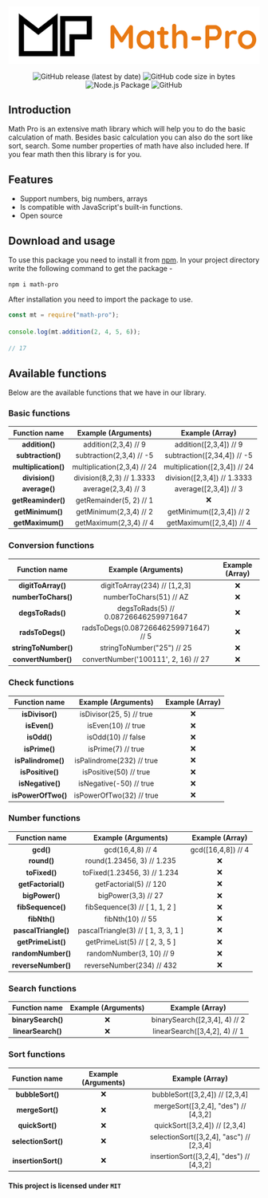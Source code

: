 <div align='center'>

![img](img/Group%204.png)

![GitHub release (latest by date)](https://img.shields.io/github/v/release/pro-js/math-pro?color=green&label=npm%20release)
![GitHub code size in bytes](https://img.shields.io/github/languages/code-size/pro-js/math-pro?color=yellow)
![Node.js Package](https://github.com/pro-js/math-pro/workflows/Node.js%20Package/badge.svg)
![GitHub](https://img.shields.io/github/license/pro-js/math-pro)

</div>

## Introduction

Math Pro is an extensive math library which will help you to do the basic calculation of math. Besides basic calculation you can also do the sort like sort, search. Some number properties of math have also included here. If you fear math then this library is for you.

## Features

- Support numbers, big numbers, arrays
- Is compatible with JavaScript's built-in functions.
- Open source

## Download and usage

To use this package you need to install it from [npm](https://www.npmjs.com/package/math-pro). In your project directory write the following command to get the package -

`npm i math-pro`

After installation you need to import the package to use.

```js
const mt = require("math-pro");

console.log(mt.addition(2, 4, 5, 6));

// 17
```

## Available functions

Below are the available functions that we have in our library.

### Basic functions

|    Function name     |     Example (Arguments)     |        Example (Array)        |
| :------------------: | :-------------------------: | :---------------------------: |
|    **addition()**    |    addition(2,3,4) // 9     |    addition([2,3,4]) // 9     |
|  **subtraction()**   |  subtraction(2,3,4) // -5   |  subtraction([2,34,4]) // -5  |
| **multiplication()** | multiplication(2,3,4) // 24 | multiplication([2,3,4]) // 24 |
|    **division()**    |  division(8,2,3) // 1.3333  |  division([2,3,4]) // 1.3333  |
|    **average()**     |     average(2,3,4) // 3     |     average([2,3,4]) // 3     |
|  **getReaminder()**  |   getRemainder(5, 2) // 1   |              :x:              |
|   **getMinimum()**   |   getMinimum(2,3,4) // 2    |   getMinimum([2,3,4]) // 2    |
|   **getMaximum()**   |   getMaximum(2,3,4) // 4    |   getMaximum([2,3,4]) // 4    |

### Conversion functions

|    Function name     |         Example (Arguments)          | Example (Array) |
| :------------------: | :----------------------------------: | :-------------: |
|  **digitToArray()**  |     digitToArray(234) // [1,2,3]     |       :x:       |
| **numberToChars()**  |       numberToChars(51) // AZ        |       :x:       |
|   **degsToRads()**   | degsToRads(5) // 0.08726646259971647 |       :x:       |
|   **radsToDegs()**   | radsToDegs(0.08726646259971647) // 5 |       :x:       |
| **stringToNumber()** |      stringToNumber("25") // 25      |       :x:       |
| **convertNumber()**  | convertNumber('100111', 2, 16) // 27 |       :x:       |

### Check functions

|   Function name    |    Example (Arguments)    | Example (Array) |
| :----------------: | :-----------------------: | :-------------: |
|  **isDivisor()**   | isDivisor(25, 5) // true  |       :x:       |
|    **isEven()**    |    isEven(10) // true     |       :x:       |
|    **isOdd()**     |    isOdd(10) // false     |       :x:       |
|   **isPrime()**    |    isPrime(7) // true     |       :x:       |
| **isPalindrome()** | isPalindrome(232) // true |       :x:       |
|  **isPositive()**  |  isPositive(50) // true   |       :x:       |
|  **isNegative()**  |  isNegative(-50) // true  |       :x:       |
| **isPowerOfTwo()** | isPowerOfTwo(32) // true  |       :x:       |

### Number functions

|    Function name     |         Example (Arguments)         |  Example (Array)   |
| :------------------: | :---------------------------------: | :----------------: |
|      **gcd()**       |          gcd(16,4,8) // 4           | gcd([16,4,8]) // 4 |
|     **round()**      |     round(1.23456, 3) // 1.235      |        :x:         |
|    **toFixed()**     |    toFixed(1.23456, 3) // 1.234     |        :x:         |
|  **getFactorial()**  |       getFactorial(5) // 120        |        :x:         |
|    **bigPower()**    |         bigPower(3,3) // 27         |        :x:         |
|  **fibSequence()**   |    fibSequence(3) // [ 1, 1, 2 ]    |        :x:         |
|     **fibNth()**     |          fibNth(10) // 55           |        :x:         |
| **pascalTriangle()** | pascalTriangle(3) // [ 1, 3, 3, 1 ] |        :x:         |
|  **getPrimeList()**  |   getPrimeList(5) // [ 2, 3, 5 ]    |        :x:         |
|  **randomNumber()**  |      randomNumber(3, 10) // 9       |        :x:         |
| **reverseNumber()**  |      reverseNumber(234) // 432      |        :x:         |

### Search functions

|   Function name    | Example (Arguments) |        Example (Array)        |
| :----------------: | :-----------------: | :---------------------------: |
| **binarySearch()** |         :x:         | binarySearch([2,3,4], 4) // 2 |
| **linearSearch()** |         :x:         | linearSearch([3,4,2], 4) // 1 |

### Sort functions

|    Function name    | Example (Arguments) |             Example (Array)              |
| :-----------------: | :-----------------: | :--------------------------------------: |
|  **bubbleSort()**   |         :x:         |      bubbleSort([3,2,4]) // [2,3,4]      |
|   **mergeSort()**   |         :x:         |   mergeSort([3,2,4], "des") // [4,3,2]   |
|   **quickSort()**   |         :x:         |      quickSort([3,2,4]) // [2,3,4]       |
| **selectionSort()** |         :x:         | selectionSort([3,2,4], "asc") // [2,3,4] |
| **insertionSort()** |         :x:         | insertionSort([3,2,4], "des") // [4,3,2] |

#### This project is licensed under `MIT`
